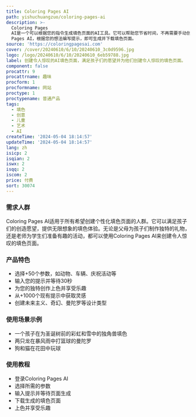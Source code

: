 ```yaml
---
title: Coloring Pages AI
path: yishuchuangzuo/coloring-pages-ai
description: >-
  Coloring Pages
  AI是一个可以根据您的指令生成填色页面的AI工具。它可以帮助您节省时间，不再需要手动创建填色页面或搜索带有水印和低质量图像的页面。您只需要登录并使用Coloring
  Pages AI，根据您的想法编写提示，即可生成并下载填色页面。
source: 'https://coloringpagesai.com'
cover: /cover/20240610/6/10/20240610_3c0d9596.jpg
logo: /logo/20240610/6/10/20240610_6eb59788.jpg
label: 创建令人惊叹的AI填色页面，满足孩子们的愿望并为他们创建令人惊叹的填色页面。
component: false
procattr: 9
procattrname: 趣味
procform: 1
procformname: 网站
proctype: 1
proctypename: 普通产品
tags:
  - 填色
  - 创意
  - 儿童
  - 艺术
  - AI
createTime: '2024-05-04 18:14:57'
updateTime: '2024-05-04 18:14:57'
lang: zh
isicp: 2
isqian: 2
iswx: 2
isqq: 2
iscom: 2
price: 付费
sort: 30074
---
```




### 需求人群
Coloring Pages AI适用于所有希望创建个性化填色页面的人群。它可以满足孩子们的创造愿望，提供无限想象的填色体验。无论是父母为孩子们制作独特的礼物，还是老师为学生们准备有趣的活动，都可以使用Coloring Pages AI来创建令人惊叹的填色页面。

### 产品特色
* 选择+50个参数，如动物、车辆、庆祝活动等
* 输入您的提示并等待30秒
* 为您的独特创作上色并享受乐趣
* 从+1000个现有提示中获取灵感
* 创建未来主义、奇幻、曼陀罗等设计类型

### 使用场景示例
* 一个孩子在为圣诞树前的彩虹和雪中的独角兽填色
* 两只龙在暴风雨中打篮球的曼陀罗
* 狗和猫在花田中玩球

### 使用教程
* 登录Coloring Pages AI
* 选择所需的参数
* 输入提示并等待页面生成
* 下载生成的填色页面
* 上色并享受乐趣

  
